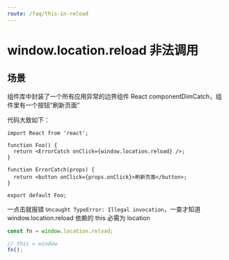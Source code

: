 ```yaml
---
route: /faq/this-in-reload
---
```


# window.location.reload 非法调用

## 场景

组件库中封装了一个所有应用异常的边界组件 React componentDimCatch，组件里有一个按钮“刷新页面”

代码大致如下：

```tsx
import React from 'react';

function Foo() {
  return <ErrorCatch onClick={window.location.reload} />;
}

function ErrorCatch(props) {
  return <button onClick={props.onClick}>刷新页面</button>;
}

export default Foo;
```

一点击就报错 `Uncaught TypeError: Illegal invocation`，一查才知道 window.location.reload 依赖的 this 必需为 location

```js
const fn = window.location.reload;

// this = window
fn();
```
